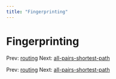 ```yaml
---
title: "Fingerprinting"
---
```


# Fingerprinting

Prev: [routing](routing.md)
Next: [all-pairs-shortest-path](all-pairs-shortest-path.md)

Prev: [routing](routing.md)
Next: [all-pairs-shortest-path](all-pairs-shortest-path.md)
